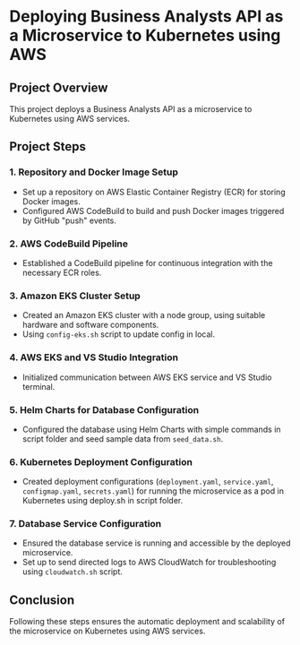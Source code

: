 # Deploying Business Analysts API as a Microservice to Kubernetes using AWS

## Project Overview

This project deploys a Business Analysts API as a microservice to Kubernetes using AWS services.

## Project Steps

### 1. Repository and Docker Image Setup

-  Set up a repository on AWS Elastic Container Registry (ECR) for storing Docker images.
-  Configured AWS CodeBuild to build and push Docker images triggered by GitHub "push" events.

### 2. AWS CodeBuild Pipeline

-  Established a CodeBuild pipeline for continuous integration with the necessary ECR roles.

### 3. Amazon EKS Cluster Setup

-  Created an Amazon EKS cluster with a node group, using suitable hardware and software components.
-  Using `config-eks.sh` script to update config in local.

### 4. AWS EKS and VS Studio Integration

-  Initialized communication between AWS EKS service and VS Studio terminal.

### 5. Helm Charts for Database Configuration

-  Configured the database using Helm Charts with simple commands in script folder and seed sample data from `seed_data.sh`.

### 6. Kubernetes Deployment Configuration

-  Created deployment configurations (`deployment.yaml`, `service.yaml`, `configmap.yaml`, `secrets.yaml`) for running the microservice as a pod in Kubernetes using deploy.sh in script folder.

### 7. Database Service Configuration

-  Ensured the database service is running and accessible by the deployed microservice.
-  Set up to send directed logs to AWS CloudWatch for troubleshooting using `cloudwatch.sh` script.

## Conclusion

Following these steps ensures the automatic deployment and scalability of the microservice on Kubernetes using AWS services.
